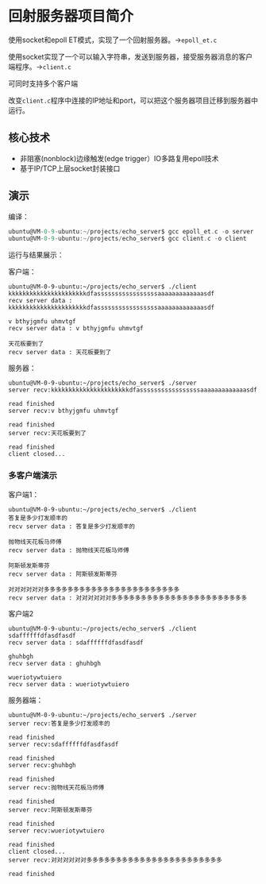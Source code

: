 # 回射服务器项目简介

使用socket和epoll ET模式，实现了一个回射服务器。->`epoll_et.c`

使用socket实现了一个可以输入字符串，发送到服务器，接受服务器消息的客户端程序。->`client.c`

可同时支持多个客户端

改变`client.c`程序中连接的IP地址和port，可以把这个服务器项目迁移到服务器中运行。

## 核心技术

* 非阻塞(nonblock)边缘触发(edge trigger）IO多路复用epoll技术
* 基于IP/TCP上层socket封装接口

## 演示

编译：

```c
ubuntu@VM-0-9-ubuntu:~/projects/echo_server$ gcc epoll_et.c -o server
ubuntu@VM-0-9-ubuntu:~/projects/echo_server$ gcc client.c -o client
```

运行与结果展示：

客户端：

```shell
ubuntu@VM-0-9-ubuntu:~/projects/echo_server$ ./client
kkkkkkkkkkkkkkkkkkkkkkdfasssssssssssssssssaaaaaaaaaaaaasdf
recv server data : kkkkkkkkkkkkkkkkkkkkkkdfasssssssssssssssssaaaaaaaaaaaaasdf

v bthyjgmfu uhmvtgf
recv server data : v bthyjgmfu uhmvtgf

天花板要到了
recv server data : 天花板要到了
```

服务器：

```shell
ubuntu@VM-0-9-ubuntu:~/projects/echo_server$ ./server
server recv:kkkkkkkkkkkkkkkkkkkkkkdfasssssssssssssssssaaaaaaaaaaaaasdf

read finished
server recv:v bthyjgmfu uhmvtgf

read finished
server recv:天花板要到了

read finished
client closed...
```

### 多客户端演示

客户端1：

```shell
ubuntu@VM-0-9-ubuntu:~/projects/echo_server$ ./client
答复是多少打发顺丰的
recv server data : 答复是多少打发顺丰的

抛物线天花板马师傅
recv server data : 抛物线天花板马师傅

阿斯顿发斯蒂芬
recv server data : 阿斯顿发斯蒂芬

对对对对对对多多多多多多多多多多多多多多多多多多多多多多多
recv server data : 对对对对对对多多多多多多多多多多多多多多多多多多多多多多多
```

客户端2

```shell
ubuntu@VM-0-9-ubuntu:~/projects/echo_server$ ./client
sdaffffffdfasdfasdf
recv server data : sdaffffffdfasdfasdf

ghuhbgh
recv server data : ghuhbgh

wueriotywtuiero
recv server data : wueriotywtuiero
```

服务器端：

```shell
ubuntu@VM-0-9-ubuntu:~/projects/echo_server$ ./server
server recv:答复是多少打发顺丰的

read finished
server recv:sdaffffffdfasdfasdf

read finished
server recv:ghuhbgh

read finished
server recv:抛物线天花板马师傅

read finished
server recv:阿斯顿发斯蒂芬

read finished
server recv:wueriotywtuiero

read finished
client closed...
server recv:对对对对对对多多多多多多多多多多多多多多多多多多多多多多多

read finished
```



